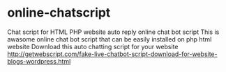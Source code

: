 online-chatscript
=================

Chat script for HTML PHP website  auto reply online chat bot script
This is awasome online chat bot script that can be easily installed on php html website
Download this auto chatting script for your website
http://getwebscript.com/fake-live-chatbot-script-download-for-website-blogs-wordpress.html
